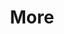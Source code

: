 ---
layout: page
title: More
nav: true
nav_order: 4
dropdown: true
children: 
    - title: Repositories
      permalink: /repositories/
    - title: Teaching
      permalink: /teaching/
    - title: CV
      permalink: /cv/
---